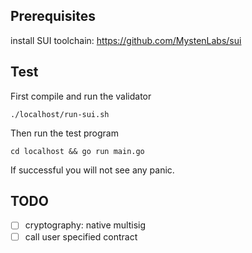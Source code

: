
## Prerequisites
install SUI toolchain: https://github.com/MystenLabs/sui


## Test

First compile and run the validator
```
./localhost/run-sui.sh
```
Then run the test program
```
cd localhost && go run main.go
```

If successful you will not see any panic.

## TODO
- [ ] cryptography: native multisig
- [ ] call user specified contract
